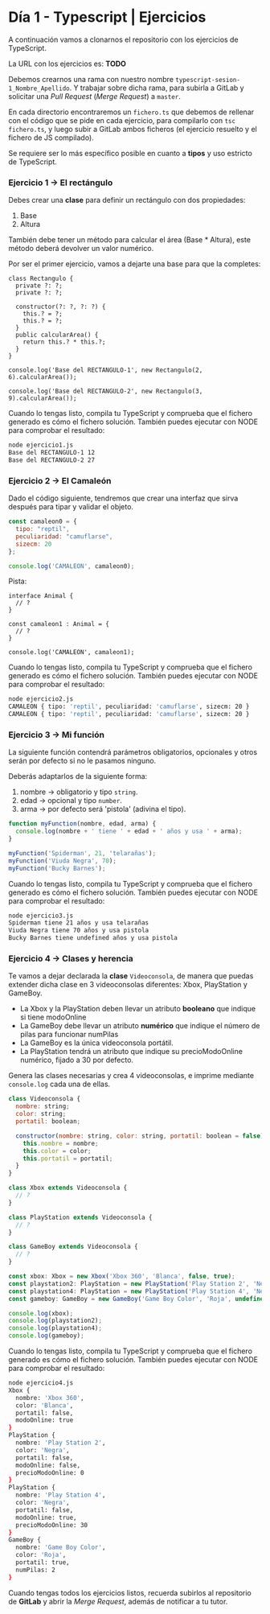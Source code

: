 # Día 1 - Typescript | Ejercicios

A continuación vamos a clonarnos el repositorio con los ejercicios de TypeScript.

La URL con los ejercicios es: **TODO**

Debemos crearnos una rama con nuestro nombre `typescript-sesion-1_Nombre_Apellido`. Y trabajar sobre dicha rama, para subirla a GitLab y solicitar una *Pull Request* (*Merge Request*) a `master`.

En cada directorio encontraremos un `fichero.ts` que debemos de rellenar con el código que se pide en cada ejercicio, para compilarlo con `tsc fichero.ts`, y luego subir a GitLab ambos ficheros (el ejercicio resuelto y el fichero de JS compilado).

Se requiere ser lo más específico posible en cuanto a **tipos** y uso estricto de TypeScript.

### Ejercicio 1 → El rectángulo

Debes crear una **clase** para definir un rectángulo con dos propiedades:

1. Base
2. Altura

También debe tener un método para calcular el área (Base * Altura), este método deberá devolver un valor numérico.

Por ser el primer ejercicio, vamos a dejarte una base para que la completes:

```tsx
class Rectangulo {
  private ?: ?;
  private ?: ?;

  constructor(?: ?, ?: ?) {
    this.? = ?;
    this.? = ?;
  }
  public calcularArea() {
    return this.? * this.?;
  }
}

console.log('Base del RECTANGULO-1', new Rectangulo(2, 6).calcularArea());

console.log('Base del RECTANGULO-2', new Rectangulo(3, 9).calcularArea());
```

Cuando lo tengas listo, compila tu TypeScript y comprueba que el fichero generado es cómo el fichero solución. También puedes ejecutar con NODE para comprobar el resultado:

```bash
node ejercicio1.js
Base del RECTANGULO-1 12
Base del RECTANGULO-2 27
```

### Ejercicio 2 → El Camaleón

Dado el código siguiente, tendremos que crear una interfaz que sirva después para tipar y validar el objeto.

```jsx
const camaleon0 = {
  tipo: "reptil",
  peculiaridad: "camuflarse",
  sizecm: 20
};

console.log('CAMALEON', camaleon0);
```

Pista:

```tsx
interface Animal {
  // ?
}

const camaleon1 : Animal = {
  // ?
}

console.log('CAMALEON', camaleon1);
```

Cuando lo tengas listo, compila tu TypeScript y comprueba que el fichero generado es cómo el fichero solución. También puedes ejecutar con NODE para comprobar el resultado:

```bash
node ejercicio2.js
CAMALEON { tipo: 'reptil', peculiaridad: 'camuflarse', sizecm: 20 }
CAMALEON { tipo: 'reptil', peculiaridad: 'camuflarse', sizecm: 20 }
```

### Ejercicio 3 → Mi función

La siguiente función contendrá parámetros obligatorios, opcionales y otros serán por defecto si no le pasamos ninguno.

Deberás adaptarlos de la siguiente forma:

1. nombre → obligatorio y tipo `string`.
2. edad → opcional y tipo `number`.
3. arma → por defecto será  'pistola' (adivina el tipo).

```jsx
function myFunction(nombre, edad, arma) {
  console.log(nombre + ' tiene ' + edad + ' años y usa ' + arma);
}

myFunction('Spiderman', 21, 'telarañas');
myFunction('Viuda Negra', 70);
myFunction('Bucky Barnes');
```

Cuando lo tengas listo, compila tu TypeScript y comprueba que el fichero generado es cómo el fichero solución. También puedes ejecutar con NODE para comprobar el resultado:

```bash
node ejercicio3.js
Spiderman tiene 21 años y usa telarañas
Viuda Negra tiene 70 años y usa pistola
Bucky Barnes tiene undefined años y usa pistola
```

### Ejercicio 4 → Clases y herencia

Te vamos a dejar declarada la **clase** `Videoconsola`, de manera que puedas extender dicha clase en 3 videoconsolas diferentes: Xbox, PlayStation y GameBoy.

- La Xbox y la PlayStation deben llevar un atributo **booleano** que indique si tiene modoOnline
- La GameBoy debe llevar un atributo **numérico** que indique el número de pilas para funcionar numPilas
- La GameBoy es la única videoconsola portátil.
- La PlayStation tendrá un atributo que indique su precioModoOnline numérico, fijado a 30 por defecto.

Genera las clases necesarias y crea 4 videoconsolas, e imprime mediante `console.log` cada una de ellas.

```jsx
class Videoconsola {
  nombre: string;
  color: string;
  portatil: boolean;

  constructor(nombre: string, color: string, portatil: boolean = false) {
    this.nombre = nombre;
    this.color = color;
    this.portatil = portatil;
  }
}

class Xbox extends Videoconsola {
  // ?
}

class PlayStation extends Videoconsola {
  // ?
}

class GameBoy extends Videoconsola {
  // ?
}

const xbox: Xbox = new Xbox('Xbox 360', 'Blanca', false, true);
const playstation2: PlayStation = new PlayStation('Play Station 2', 'Negra', false, false, 0);
const playstation4: PlayStation = new PlayStation('Play Station 4', 'Negra', false, true);
const gameboy: GameBoy = new GameBoy('Game Boy Color', 'Roja', undefined, 2);

console.log(xbox);
console.log(playstation2);
console.log(playstation4);
console.log(gameboy);
```

Cuando lo tengas listo, compila tu TypeScript y comprueba que el fichero generado es cómo el fichero solución. También puedes ejecutar con NODE para comprobar el resultado:

```bash
node ejercicio4.js
Xbox {
  nombre: 'Xbox 360',
  color: 'Blanca',
  portatil: false,
  modoOnline: true
}
PlayStation {
  nombre: 'Play Station 2',
  color: 'Negra',
  portatil: false,
  modoOnline: false,
  precioModoOnline: 0
}
PlayStation {
  nombre: 'Play Station 4',
  color: 'Negra',
  portatil: false,
  modoOnline: true,
  precioModoOnline: 30
}
GameBoy {
  nombre: 'Game Boy Color',
  color: 'Roja',
  portatil: true,
  numPilas: 2
}
```

Cuando tengas todos los ejercicios listos, recuerda subirlos al repositorio de **GitLab** y abrir la *Merge Request*, además de notificar a tu tutor.